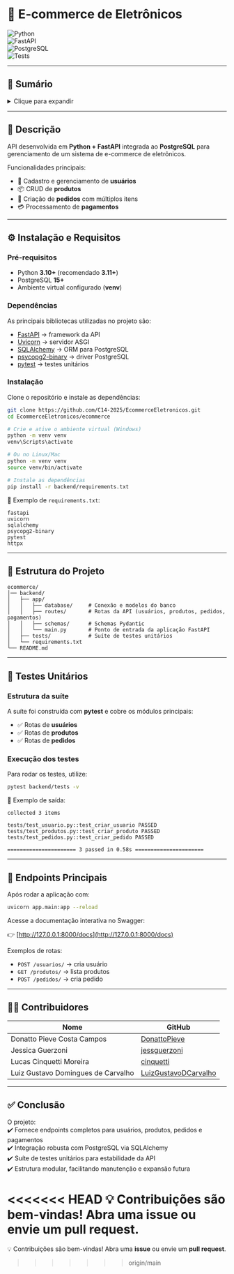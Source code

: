# 🛒 E-commerce de Eletrônicos

![Python](https://img.shields.io/badge/Python-3.10%2B-blue?logo=python)  
![FastAPI](https://img.shields.io/badge/FastAPI-0.115%2B-009688?logo=fastapi)  
![PostgreSQL](https://img.shields.io/badge/PostgreSQL-15%2B-336791?logo=postgresql)  
![Tests](https://img.shields.io/badge/tests-pytest-green?logo=pytest)

---

## 📑 Sumário

<details>
<summary>Clique para expandir</summary>

1. [📌 Descrição](#-descrição)  
2. [⚙️ Instalação e Requisitos](#-instalação-e-requisitos)  
   - [Pré-requisitos](#pré-requisitos)  
   - [Dependências](#dependências)  
   - [Instalação](#instalação)  
3. [📂 Estrutura do Projeto](#-estrutura-do-projeto)  
4. [🧪 Testes Unitários](#-testes-unitários)  
   - [Estrutura da suíte](#estrutura-da-suíte)  
   - [Execução dos testes](#execução-dos-testes)  
5. [🚀 Endpoints Principais](#-endpoints-principais)  
6. [👨‍💻 Contribuidores](#-contribuidores)  
7. [✅ Conclusão](#-conclusão)

</details>

---

## 📌 Descrição

API desenvolvida em **Python + FastAPI** integrada ao **PostgreSQL** para gerenciamento de um sistema de e-commerce de eletrônicos.  

Funcionalidades principais:  
- 👤 Cadastro e gerenciamento de **usuários**  
- 📦 CRUD de **produtos**  
- 🧾 Criação de **pedidos** com múltiplos itens  
- 💳 Processamento de **pagamentos**  

---

## ⚙️ Instalação e Requisitos

### Pré-requisitos
- Python **3.10+** (recomendado **3.11+**)  
- PostgreSQL **15+**  
- Ambiente virtual configurado (**venv**)

### Dependências
As principais bibliotecas utilizadas no projeto são:
- [FastAPI](https://fastapi.tiangolo.com/) → framework da API  
- [Uvicorn](https://www.uvicorn.org/) → servidor ASGI  
- [SQLAlchemy](https://www.sqlalchemy.org/) → ORM para PostgreSQL  
- [psycopg2-binary](https://www.psycopg.org/) → driver PostgreSQL  
- [pytest](https://docs.pytest.org/) → testes unitários  

### Instalação
Clone o repositório e instale as dependências:

```bash
git clone https://github.com/C14-2025/EcommerceEletronicos.git
cd EcommerceEletronicos/ecommerce

# Crie e ative o ambiente virtual (Windows)
python -m venv venv
venv\Scripts\activate

# Ou no Linux/Mac
python -m venv venv
source venv/bin/activate

# Instale as dependências
pip install -r backend/requirements.txt
```

📄 Exemplo de `requirements.txt`:

```
fastapi
uvicorn
sqlalchemy
psycopg2-binary
pytest
httpx
```

---

## 📂 Estrutura do Projeto

```
ecommerce/
│── backend/
│   ├── app/
│   │   ├── database/     # Conexão e modelos do banco
│   │   ├── routes/       # Rotas da API (usuários, produtos, pedidos, pagamentos)
│   │   ├── schemas/      # Schemas Pydantic
│   │   └── main.py       # Ponto de entrada da aplicação FastAPI
│   ├── tests/            # Suíte de testes unitários
│   └── requirements.txt
└── README.md
```

---

## 🧪 Testes Unitários

### Estrutura da suíte
A suíte foi construída com **pytest** e cobre os módulos principais:

- ✅ Rotas de **usuários**  
- ✅ Rotas de **produtos**  
- ✅ Rotas de **pedidos**  

### Execução dos testes
Para rodar os testes, utilize:

```bash
pytest backend/tests -v
```

📌 Exemplo de saída:

```
collected 3 items

tests/test_usuario.py::test_criar_usuario PASSED
tests/test_produtos.py::test_criar_produto PASSED
tests/test_pedidos.py::test_criar_pedido PASSED

====================== 3 passed in 0.58s ======================
```

---

## 🚀 Endpoints Principais

Após rodar a aplicação com:

```bash
uvicorn app.main:app --reload
```

Acesse a documentação interativa no Swagger:

👉 [http://127.0.0.1:8000/docs](http://127.0.0.1:8000/docs)

Exemplos de rotas:  
- `POST /usuarios/` → cria usuário  
- `GET /produtos/` → lista produtos  
- `POST /pedidos/` → cria pedido  

---

## 👨‍💻 Contribuidores

| Nome                                   | GitHub |
|----------------------------------------|--------|
| Donatto Pieve Costa Campos             | [DonattoPieve](https://github.com/DonattoPieve) |
| Jessica Guerzoni                       | [jessguerzoni](https://github.com/jessguerzoni) |
| Lucas Cinquetti Moreira                | [cinquetti](https://github.com/cinquetti) |
| Luiz Gustavo Domingues de Carvalho     | [LuizGustavoDCarvalho](https://github.com/LuizGustavoDCarvalho) |

---

## ✅ Conclusão

O projeto:  
✔️ Fornece endpoints completos para usuários, produtos, pedidos e pagamentos  
✔️ Integração robusta com PostgreSQL via SQLAlchemy  
✔️ Suíte de testes unitários para estabilidade da API  
✔️ Estrutura modular, facilitando manutenção e expansão futura  

<<<<<<< HEAD
💡 Contribuições são bem-vindas! Abra uma **issue** ou envie um **pull request**.
=======
💡 Contribuições são bem-vindas! Abra uma **issue** ou envie um **pull request**.
>>>>>>> origin/main
